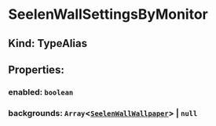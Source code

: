 # **SeelenWallSettingsByMonitor**

## **Kind: TypeAlias**

## **Properties**:

### enabled: `boolean`

### backgrounds: `Array`<[`SeelenWallWallpaper`](./SeelenWallWallpaper)> | `null`
